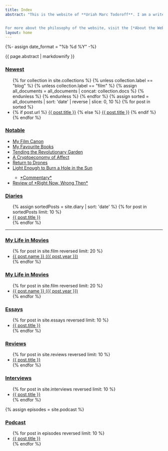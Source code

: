 ```yaml
---
title: Index
abstract: "This is the website of **Uriah Marc Todoroff**. I am a writer interested in contemporary life. Below you will find links to writing published here and elsewhere, online & in print. This website is an ongoing experiment that combines hypertext design, information architecture, and experimental narrative.


For more about the philosophy of the website, visit the [*About the Website*](/about) page; for more about me and my contact information, visit the [*About the Author*](/links) page. Subscribe to the [newsletter](umtworld.substack.com) to receive updates in your inbox. This index includes [critical writing](/reviews) on films and art; [essays](/index#essays) and [interviews](/index#interviews) on philosophy and politics; and a fictionalized [diary](/diaries)."
layout: home
---
```

{%- assign date_format =  "%b %d %Y" -%}

<article itemscope itemtype="http://schema.org/WebPage">
<div class="markdownBody" id="markdownBody" itemprop="mainContentOfPage">
<aside class="index abstract" itemprop="description">{{ page.abstract | markdownify }}</aside>

<section id="new" itemprop="hasPart" itemscope itemtype="http://schema.org/SiteNavigationElement">
<h1 class="index-heading"><a href="/changes" title="Reverse chronological list of additions to my published canon.">Newest</a></h1>
<ul class="section-link-list">
{% for collection in site.collections %}
{% unless collection.label == "blog" %}
{% unless collection.label == "film" %}
{% assign all_documents = all_documents | concat: collection.docs %}
{% endunless %}
{% endunless %}
{% endfor %}
{% assign sorted = all_documents | sort: 'date' | reverse | slice: 0, 10 %}
{% for post in sorted %}
<li>
{% if post.url %}
<a href="{{ post.url }}" itemprop="url"><span itemprop="name">{{ post.title }}</span></a>
{% else %}
<a href="{{ post.slug }}" title="{{ post.title }}, posted on {{ post.date | date: site.date_format }}.">{{ post.title }}</a>
{% endif %}
</li>
{% endfor %}
</ul>
</section>

<section id="notable" itemprop="hasPart" itemscope itemtype="http://schema.org/SiteNavigationElement">
<h1 class="index-heading"><a href="#notable" title="Writing and other media that I am most proud of.">Notable</a></h1>
<ul class="section-link-list">
<li>
<a href="https://letterboxd.com/theinvertedform/list/my-personal-canon/">My Film Canon</a>
</li>
<li>
<a href="https://www.goodreads.com/review/list/122256622-uriah-todoroff?shelf=favourites">My Favourite Books</a>
</li>
<li>
<a href="/interviews/tending-the-revolutionary-garden">Tending the Revolutionary Garden</a>
</li>
<li>
<a href="/interviews/a-cryptoeconomy-of-affect">A Cryptoeconomy of Affect</a>
</li>
<li>
<a href="/reviews/drones">Return to Drones</a>
</li>
<li>
<a href="/light-enough-to-burn-a-hole-in-the-sun">Light Enough to Burn a Hole in the Sun</a>
</li>
<ul>
<li>
<a href="/commentary-on-light">*Commentary*</a>
</li>
</ul>
<li>
<a href="https://letterboxd.com/theinvertedform/film/right-now-wrong-then/">Review of *Right Now, Wrong Then*</a>
</li>
</ul>
</section>

<section id="diaries" itemprop="hasPart" itemscope itemtype="http://schema.org/SiteNavigationElement">
<h1 class="index-heading"><a href="/diaries" title="A fictionalized diary.">Diaries</a></h1>
<ul class="section-link-list">
{% assign sortedPosts = site.diary | sort: 'date' %}
{% for post in sortedPosts limit: 10 %}
<li>
<a href="{{ post.url }}" itemprop="url">
<span itemprop="name">{{ post.title }}</span>
</a>
</li>
{% endfor %}
</ul>
</section>

<hr class="index-section-ornament" >

<section id="film" itemprop="hasPart" itemscope itemtype="http://schema.org/SiteNavigationElement">
<h1 class="index-heading"><a href="https://letterboxd.com/theinvertedform/films/diary" title="Film diary, including column reviews and letterboxd posts.">My Life in Movies</a></h1>
<ul class="section-link-list">
{% for post in site.film reversed limit: 20 %}
<li>
<a href="{{ post.url }}" itemprop="url">
<span itemprop="name">{{ post.name }}</span> ({{ post.year }})
</a>
</li>
{% endfor %}
</ul>
</section>

<section id="film" itemprop="hasPart" itemscope itemtype="http://schema.org/SiteNavigationElement">
<h1 class="index-heading"><a href="https://letterboxd.com/theinvertedform/films/diary" title="Film diary, including column reviews and letterboxd posts.">My Life in Movies</a></h1>
<ul class="section-link-list">
{% for post in site.film reversed limit: 20 %}
<li>
<a href="{{ post.url }}" itemprop="url">
<span itemprop="name">{{ post.name }}</span> ({{ post.year }})
</a>
</li>
{% endfor %}
</ul>
</section>

<section id="essays" itemprop="hasPart" itemscope itemtype="http://schema.org/SiteNavigationElement">
<h1 class="index-heading"><a href="/index#essays" title="Essays are more concerned with a topic than a specific object.">Essays</a></h1>
<ul class="section-link-list">
{% for post in site.essays reversed limit: 10 %}
<li>
<a href="{{ post.url }}" itemprop="url">
<span itemprop="name">{{ post.title }}</span>
</a>
</li>
{% endfor %}
</ul>
</section>

<section id="reviews" itemprop="hasPart" itemscope itemtype="http://schema.org/SiteNavigationElement">
<h1 class="index-heading"><a href="/reviews" title="Reviews tend to be focused on one object or event, or a set of related objects or events.">Reviews</a></h1>
<ul class="section-link-list">
{% for post in site.reviews reversed limit: 10 %}
<li>
<a href="{{ post.url }}" itemprop="url">
<span itemprop="name">{{ post.title }}</span>
</a>
</li>
{% endfor %}
</ul>
</section>

<section id="interviews" itemprop="hasPart" itemscope itemtype="http://schema.org/SiteNavigationElement">
<h1 class="index-heading"><a href="/index#interviews" title="Interviews conducted by me, and of me.">Interviews</a></h1>
<ul class="section-link-list">
{% for post in site.interviews reversed limit: 10 %}
<li>
<a href="{{ post.url }}" itemprop="url">
<span itemprop="name">{{ post.title }}</span>
</a>
</li>
{% endfor %}
</ul>
</section>

<!--
<section id="stories">
<h1 class="index-heading" id="stories"><a href="/index#stories">Stories</a></h1>
<ul class="section-link-list">
{% for post in site.stories reversed limit: 10 %}
<li><a href="{{ post.url }}" title="{{ post.title}}, posted on {{ post.date | date: "%b %-d, %Y" }}">{{ post.title }}</a>
{% if post.description %}<em>{{ post.description }}</em>{% endif %}
</li>
{% endfor %}
</ul>
</section>
-->

<section id="podcast" itemprop="hasPart" itemscope itemtype="http://schema.org/SiteNavigationElement">
{% assign episodes = site.podcast %}
<h1 class="index-heading"><a href="/podcast" title="The podcast was a pandemic project.">Podcast</a></h1>
<ul class="section-link-list">
{% for post in episodes reversed limit: 10 %}
<li>
<a href="podcast#{{ post.slug }}" itemprop="url">
<span itemprop="name">{{ post.title }}</span>
</a>
</li>
{% endfor %}
</ul>
</section>

</div>
</article>

